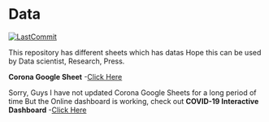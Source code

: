 # Data

[![LastCommit](https://img.shields.io/github/last-commit/balaji303/Data.svg?style=social)](https://github.com/balaji303/Data/commits/master)


This repository has different sheets which has datas
Hope this can be used by Data scientist, Research, Press.

**Corona Google Sheet**
-[Click Here](https://docs.google.com/spreadsheets/d/1EY4eLyltJgHWvQzsK3T-zw0ij8h2cyOlk3mXP2DhHKI/edit#gid=0)

Sorry, Guys I have not  updated Corona Google Sheets for a long period of time
But the Online dashboard is working, check out
**COVID-19 Interactive Dashboard**
-[Click Here](https://bit.ly/2WsYUkN)
